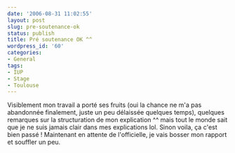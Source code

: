 ```yaml
---
date: '2006-08-31 11:02:55'
layout: post
slug: pre-soutenance-ok
status: publish
title: Pré soutenance OK ^^
wordpress_id: '60'
categories:
- General
tags:
- IUP
- Stage
- Toulouse
---
```


Visiblement mon travail a porté ses fruits (oui la chance ne m'a pas abandonnée finalement, juste un peu délaissée quelques temps), quelques remarques sur la structuration de mon explication ^^ mais tout le monde sait que je ne suis jamais clair dans mes explications lol. Sinon voila, ça c'est bien passé ! Maintenant en attente de l'officielle, je vais bosser mon rapport et souffler un peu.
